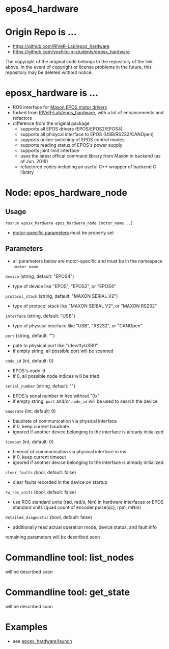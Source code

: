 epos4_hardware
============

# Origin Repo is ...
* https://github.com/RIVeR-Lab/epos_hardware
* https://github.com/yoshito-n-students/eposx_hardware

The copyright of the original code belongs to the repository of the link above. In the event of copyright or license problems in the future, this repository may be deleted without notice.

# eposx_hardware is ...
* ROS interface for [Maxon EPOS motor drivers](https://www.maxonmotor.com/maxon/view/content/EPOS-Detailsite)
* forked from [RIVeR-Lab/epos_hardware](https://github.com/RIVeR-Lab/epos_hardware), with a lot of enhancements and refactors
* difference from the original package
  * supports all EPOS drivers (EPOS/EPOS2/EPOS4)
  * supports all phisycal interface to EPOS (USB/RS232/CANOpen)
  * supports online switching of EPOS control modes
  * supports reading status of EPOS's power supply
  * supports joint limit interface
  * uses the latest offical command library from Maxon in backend (as of Jun. 2018)
  * refactored codes including an useful C++ wrapper of backend C library

# Node: epos_hardware_node
## Usage
`rosrun eposx_hardware epos_hardware_node [motor_name...]`
* [motor-specific parameters](#parameters) must be properly set

## Parameters
* all parameters below are motor-specific and must be in the namespace `~motor_name`

`device` (string, default: "EPOS4")
* type of device like "EPOS", "EPOS2", or "EPOS4"

`protocol_stack` (string, default: "MAXON SERIAL V2")
* type of protocol stack like "MAXON SERIAL V2", or "MAXON RS232"

`interface` (string, default: "USB")
* type of physical interface like "USB", "RS232", or "CANOpen"

`port` (string, default: "")
* path to physical port like "/dev/ttyUSB0"
* if empty string, all possible port will be scanned

`node_id` (int, default: 0)
* EPOS's node id
* if 0, all possible node indices will be tried

`serial_number` (string, default: "")
* EPOS's serial number in hex without "0x"
* if empty string, `port` and/or `node_id` will be used to search the device

`baudrate` (int, default: 0)
* baudrate of communication via physical interface
* if 0, keep current baudrate
* ignored if another device belonging to the interface is already initialized

`timeout` (int, default: 0)
* timeout of communication via physical interface in ms
* if 0, keep current timeout
* ignored if another device belonging to the interface is already initialized

`clear_faults` (bool, default: false)
* clear faults recorded in the device on startup

`rw_ros_units` (bool, default: false)
* use ROS standard units (rad, rad/s, Nm) in hardware interfaces or EPOS standard units (quad count of encoder pulse(qc), rpm, mNm)

`detailed_diagnostic` (bool, default: false)
* additionally read actual operation mode, device status, and fault info

remaining parameters wiil be described soon

# Commandline tool: list_nodes
will be described soon

# Commandline tool: get_state
will be described soon

# Examples
* see [eposx_hardware/launch](eposx_hardware/launch)
